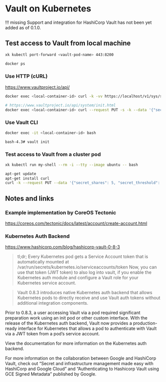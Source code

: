# Vault on Kubernetes

!!! missing
    Support and integration for HashiCorp Vault has not been yet added as of 0.1.0.

## Test access to Vault from local machine

```sh
xk kubectl port-forward <vault-pod-name> 443:8200

docker ps
```

### Use HTTP (cURL)

https://www.vaultproject.io/api/

```sh
docker exec <local-container-id> curl -k -vv https://localhost/v1/sys/seal-status/

# https://www.vaultproject.io/api/system/init.html
docker exec <local-container-id> curl --request PUT -s -k --data '{"secret_shares": 5, "secret_threshold": 3}' https://localhost/v1/sys/init
```

### Use Vault CLI

```sh
docker exec -it <local-container-id> bash

bash-4.3# vault init
```

### Test access to Vault from a cluster pod

```bash
xk kubectl run my-shell --rm -i --tty --image ubuntu -- bash

apt-get update
apt-get install curl
curl -k --request PUT --data '{"secret_shares": 5, "secret_threshold": 3}' https://vault-vault:8200/v1/sys/init
```

## Notes and links

### Example implementation by CoreOS Tectonic

https://coreos.com/tectonic/docs/latest/account/create-account.html

### Kubernetes Auth Backend

<https://www.hashicorp.com/blog/hashicorp-vault-0-8-3>

> tl;dr; Every Kubernetes pod gets a Service Account token that is automatically mounted at /var/run/secrets/kubernetes.io/serviceaccounts/token Now, you can use that token (JWT token) to also log into vault, if you enable the Kubernetes auth module and configure a Vault role for your Kubernetes service account.

> Vault 0.8.3 introduces native Kubernetes auth backend that allows Kubernetes pods to directly receive and use Vault auth tokens without additional integration components.

Prior to 0.8.3, a user accessing Vault via a pod required significant preparation work using an init pod or other custom interface. With the release of the Kubernetes auth backend, Vault now provides a production-ready interface for Kubernetes that allows a pod to authenticate with Vault via a JWT token from a pod’s service account.

View the documentation for more information on the Kubernetes auth backend.

For more information on the collaboration between Google and HashiCorp Vault, check out “Secret and infrastructure management made easy with HashiCorp and Google Cloud” and “Authenticating to Hashicorp Vault using GCE Signed Metadata” published by Google.
